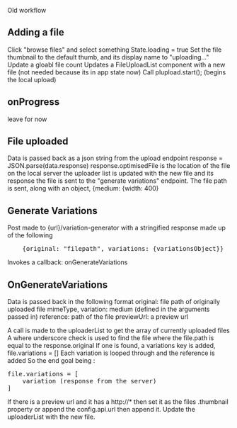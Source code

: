 Old workflow

## Adding a file 

Click "browse files" and select something
State.loading = true
Set the file thumbnail to the default thumb, and its display name to "uploading..."
Update a gloabl file count
Updates a FileUploadList component with a new file (not needed because its in app state now)
Call plupload.start(); (begins the local upload)


## onProgress

leave for now


## File uploaded

Data is passed back as a json string from the upload endpoint
response = JSON.parse(data.response)
response.optimisedFile is the location of the file on the local server
the uploader list is updated with the new file and its response
the file is sent to the "generate variations" endpoint.
The file path is sent, along with an object, {medium: {width: 400}


## Generate Variations

Post made to {url}/variation-generator with a stringified response made up of the following
<pre>
	{original: "filepath", variations: {variationsObject}}
</pre>
Invokes a callback: onGenerateVariations


## OnGenerateVariations

Data is passed back in the following format
	original: file path of originally uploaded file
	mimeType,
	variation: medium (defined in the arguments passed in)
	reference: path of the file
	previewUrl: a preview url

A call is made to the uploaderList to get the array of currently uploaded files
A where underscore check is used to find the file where the file.path is equal to the response.original
If one is found, a variations key is added, file.variations = []
Each variation is looped through and the reference is added
So the end goal being : 

<pre>
file.variations = [
	variation (response from the server)
]
</pre>

If there is a preview url and it has a http://* then set it as the files .thumbnail property or append the config.api.url then append it.
Update the uploaderList with the new file.
